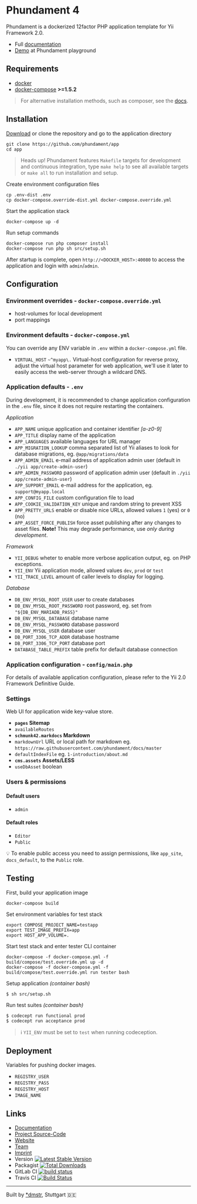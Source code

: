 Phundament 4
============

Phundament is a dockerized 12factor PHP application template for Yii Framework 2.0.

- Full [documentation](https://github.com/phundament/docs)
- [Demo](https://github.com/phundament/playground) at Phundament playground

Requirements
------------

- [docker](https://docs.docker.com/engine/installation/)
- [docker-compose](https://docs.docker.com/compose/) **>=1.5.2**

> For alternative installation methods, such as composer, see the [docs](https://github.com/phundament/docs).  


Installation
------------

[Download](https://github.com/phundament/app/releases) or clone the repository and go to the application directory

    git clone https://github.com/phundament/app
    cd app

> Heads up! Phundament features `Makefile` targets for development and continuous integration, type `make help` to see 
> all available targets or `make all` to run installation and setup.

Create environment configuration files   
    
    cp .env-dist .env
    cp docker-compose.override-dist.yml docker-compose.override.yml

Start the application stack

    docker-compose up -d

Run setup commands
    
    docker-compose run php composer install
    docker-compose run php sh src/setup.sh

After startup is complete, open `http://<DOCKER_HOST>:40080` to access the application and login with `admin`/`admin`.


Configuration
-------------

### Environment overrides - `docker-compose.override.yml`

 - host-volumes for local development
 - port mappings

### Environment defaults - `docker-compose.yml`

You can override any ENV variable in `.env` within a `docker-compose.yml` file.
     
 - `VIRTUAL_HOST` `~^myapp\.` Virtual-host configuration for reverse proxy, adjust the virtual host parameter 
    for web application, we'll use it later to easily access the web-server through a wildcard DNS.

### Application defaults - `.env`

During development, it is recommended to change application configuration in the `.env` file, since it does not require restarting the containers. 

*Application*

 - `APP_NAME` unique application and container identifier *[a-z0-9]*
 - `APP_TITLE` display name of the application
 - `APP_LANGUAGES` available languages for URL manager
 - `APP_MIGRATION_LOOKUP` comma separated list of Yii aliases to look for database migrations, eg. `@app/migrations/data`
 - `APP_ADMIN_EMAIL` e-mail address of application admin user (default in `./yii app/create-admin-user`)
 - `APP_ADMIN_PASSWORD` password of application admin user (default in `./yii app/create-admin-user`)
 - `APP_SUPPORT_EMAIL` e-mail address for the application, eg. `support@myapp.local`
 - `APP_CONFIG_FILE` custom configuration file to load
 - `APP_COOKIE_VALIDATION_KEY` unique and random string to prevent XSS
 - `APP_PRETTY_URLS` enable or disable nice URLs, allowed values `1` (yes) or `0` (no)
 - `APP_ASSET_FORCE_PUBLISH` force asset publishing after any changes to asset files. **Note!** This may degrade performance, use *only during development*.

*Framework*
 
 - `YII_DEBUG` wheter to enable more verbose application output, eg. on PHP exceptions.
 - `YII_ENV` Yii application mode, allowed values `dev`, `prod` or `test`
 - `YII_TRACE_LEVEL` amount of caller levels to display for logging.
 
*Database*
 
 - `DB_ENV_MYSQL_ROOT_USER` user to create databases
 - `DB_ENV_MYSQL_ROOT_PASSWORD` root password, eg. set from `"${DB_ENV_MARIADB_PASS}"`
 - `DB_ENV_MYSQL_DATABASE` database name
 - `DB_ENV_MYSQL_PASSWORD` database password
 - `DB_ENV_MYSQL_USER` database user
 - `DB_PORT_3306_TCP_ADDR` database hostname
 - `DB_PORT_3306_TCP_PORT` database port
 - `DATABASE_TABLE_PREFIX` table prefix for default database connection


### Application configuration - `config/main.php`

For details of available application configuration, please refer to the Yii 2.0 Framework Definitive Guide. 

### Settings

Web UI for application wide key-value store.

- **`pages` Sitemap**
 - `availableRoutes`
- **`schmunk42.markdocs` Markdown** 
 - `markdownUrl` URL or local path for markdown eg. `https://raw.githubusercontent.com/phundament/docs/master`
 - `defaultIndexFile` eg. `1-introduction/about.md`
- **`cms.assets` Assets/LESS** 
 - `useDbAsset` boolean

### Users & permissions

#### Default users

- `admin`

#### Default roles

- `Editor`
- `Public`

:bulb: To enable public access you need to assign permissions, like `app_site`, `docs_default`, to the `Public` role. 


Testing
-------

First, build your application image

    docker-compose build 

Set environment variables for test stack

    export COMPOSE_PROJECT_NAME=testapp
    export TEST_IMAGE_PREFIX=app
    export HOST_APP_VOLUME=.

Start test stack and enter tester CLI container

    docker-compose -f docker-compose.yml -f build/compose/test.override.yml up -d    
    docker-compose -f docker-compose.yml -f build/compose/test.override.yml run tester bash    

Setup application *(container bash)*    
    
    $ sh src/setup.sh

Run test suites *(container bash)*

    $ codecept run functional prod
    $ codecept run acceptance prod

> :information_source: `YII_ENV` must be set to `test` when running codeception.


Deployment
----------

Variables for pushing docker images.

- `REGISTRY_USER`
- `REGISTRY_PASS`
- `REGISTRY_HOST`
- `IMAGE_NAME`


Links
-----

- [Documentation](https://github.com/phundament/docs)
- [Project Source-Code](https://github.com/phundament/app)
- [Website](http://phundament.com)
- [Team](https://github.com/orgs/phundament/teams)
- [Imprint](http://herzogkommunikation.de/de/impressum-7.html)
- Version [![Latest Stable Version](https://poser.pugx.org/phundament/app/v/stable.png)](https://packagist.org/packages/phundament/app)
- Packagist [![Total Downloads](https://poser.pugx.org/phundament/app/downloads.png)](https://packagist.org/packages/phundament/app)
- GitLab CI [![build status](https://git.hrzg.de/ci/projects/21/status.png?ref=master)](https://git.hrzg.de/phundament/app/builds?scope=all)
- Travis CI [![Build Status](https://travis-ci.org/phundament/app.svg?branch=4.0)](https://travis-ci.org/phundament/app)

-----------

Built by [*dmstr](http://diemeisterei.de), Stuttgart :de:

